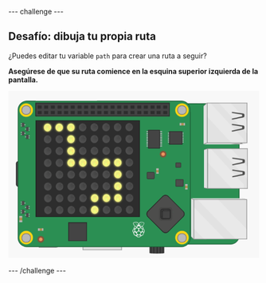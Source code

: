 --- challenge ---

## Desafío: dibuja tu propia ruta

¿Puedes editar tu variable `path` para crear una ruta a seguir?

**Asegúrese de que su ruta comience en la esquina superior izquierda de la pantalla.**

![captura de pantalla](images/tightrope-path-challenge.png)

--- /challenge ---